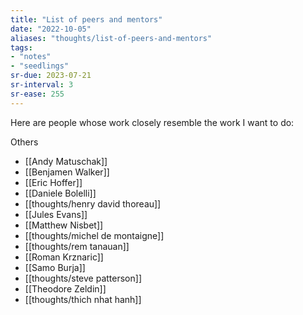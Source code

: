 ```yaml
---
title: "List of peers and mentors"
date: "2022-10-05"
aliases: "thoughts/list-of-peers-and-mentors"
tags:
- "notes"
- "seedlings"
sr-due: 2023-07-21
sr-interval: 3
sr-ease: 255
---
```


Here are people whose work closely resemble the work I want to do:

Others
- [[Andy Matuschak]]
- [[Benjamen Walker]]
- [[Eric Hoffer]]
- [[Daniele Bolelli]]
- [[thoughts/henry david thoreau]]
- [[Jules Evans]]
- [[Matthew Nisbet]]
- [[thoughts/michel de montaigne]]
- [[thoughts/rem tanauan]]
- [[Roman Krznaric]]
- [[Samo Burja]]
- [[thoughts/steve patterson]]
- [[Theodore Zeldin]]
- [[thoughts/thich nhat hanh]]

